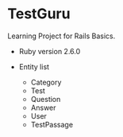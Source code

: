 # TestGuru

Learning Project for Rails Basics. 

* Ruby version 2.6.0

* Entity list
  * Category
  * Test
  * Question
  * Answer
  * User
  * TestPassage
  